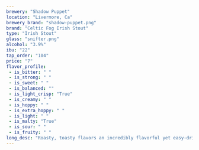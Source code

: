 ```yaml
---
brewery: "Shadow Puppet"
location: "Livermore, Ca"
brewery_brand: "shadow-puppet.png"
brand: "Celtic Fog Irish Stout"
type: "Irish Stout"
glass: "snifter.png"
alcohol: "3.9%"
ibu: "22"
tap_order: "104"
price: "7"
flavor_profile:
 - is_bitter: " "
 - is_strong: " "
 - is_sweet: " "
 - is_balanced: ""
 - is_light_crisp: "True"
 - is_creamy: " "
 - is_hoppy: " "
 - is_extra_hoppy: " "
 - is_light: " "
 - is_malty: "True"
 - is_sour: " "
 - is_fruity: " "
long_desc: "Roasty, toasty flavors an incredibly flavorful yet easy-drinking beer."
---
```

